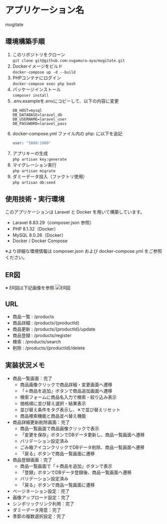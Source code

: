 # アプリケーション名
mogitate

## 環境構築手順
1. このリポジトリをクローン  
   `git clone git@github.com:sugamura-aya/mogitate.git`
2. Dockerイメージをビルド  
   `docker-compose up -d --build`
3. PHPコンテナにログイン  
   `docker-compose exec php bash`
4. パッケージインストール  
   `composer install`
5. .env.exampleを.envにコピーして、以下の内容に変更  
   ```env
   DB_HOST=mysql  
   DB_DATABASE=laravel_db  
   DB_USERNAME=laravel_user  
   DB_PASSWORD=laravel_pass
6. docker-compose.yml ファイル内の php: に以下を追記
   ```yaml
   user: "1000:1000"
7. アプリキーの生成  
   `php artisan key:generate`
8. マイグレーション実行  
   `php artisan migrate`
9. ダミーデータ投入（ファクトリ使用）  
    `php artisan db:seed`

## 使用技術・実行環境
このアプリケーションは Laravel と Docker を用いて構築しています。
- Laravel 8.83.29（composer.json 参照）
- PHP 8.1.32（Docker）
- MySQL 8.0.26（Docker）
- Docker / Docker Compose

※より詳細な環境情報は composer.json および docker-compose.yml をご参照ください。

## ER図
※ ER図は下記画像を参照
![ER図](docs/er-diagram.png)

## URL
- 商品一覧 : /products 
- 商品詳細 : /products/{productId} 
- 商品更新 : /products/{productId}/update 
- 商品登録 : /products/register
- 検索 : /products/search
- 削除 : /products/{productId}/delete

## 実装状況メモ
- 商品一覧画面：完了
  - 商品画像クリックで商品詳細・変更画面へ遷移
  - 「＋商品を追加」ボタンで商品追加画面へ遷移
  - 検索フォームに商品名入力で検索・絞り込み表示
  - 価格順に並び替え選択・結果表示
  - 並び替え条件をタグ表示し、✕で並び替えリセット
  - 商品検索機能と商品並べ替え機能
- 商品詳細更新削除画面：完了
  - 商品一覧画面で商品画像クリックで表示
  - 「変更を保存」ボタンでDBデータ更新し、商品一覧画面へ遷移
  - バリデーション設定済み
  - ごみ箱アイコンクリックでDBデータ削除、商品一覧画面へ遷移
  - 「戻る」ボタンで商品一覧画面に遷移
- 商品登録画面：完了
  - 商品一覧画面で「＋商品を追加」ボタンで表示
  - 「登録」ボタンでDBデータ登録後、商品一覧画面へ遷移
  - バリデーション設定済み
  - 「戻る」ボタンで商品一覧画面に遷移
- ページネーション設定：完了
- 画像アップロード設定：完了
- シンボリックリンク利用：完了
- ダミーデータ用意：完了
- 季節の複数選択設定：完了
